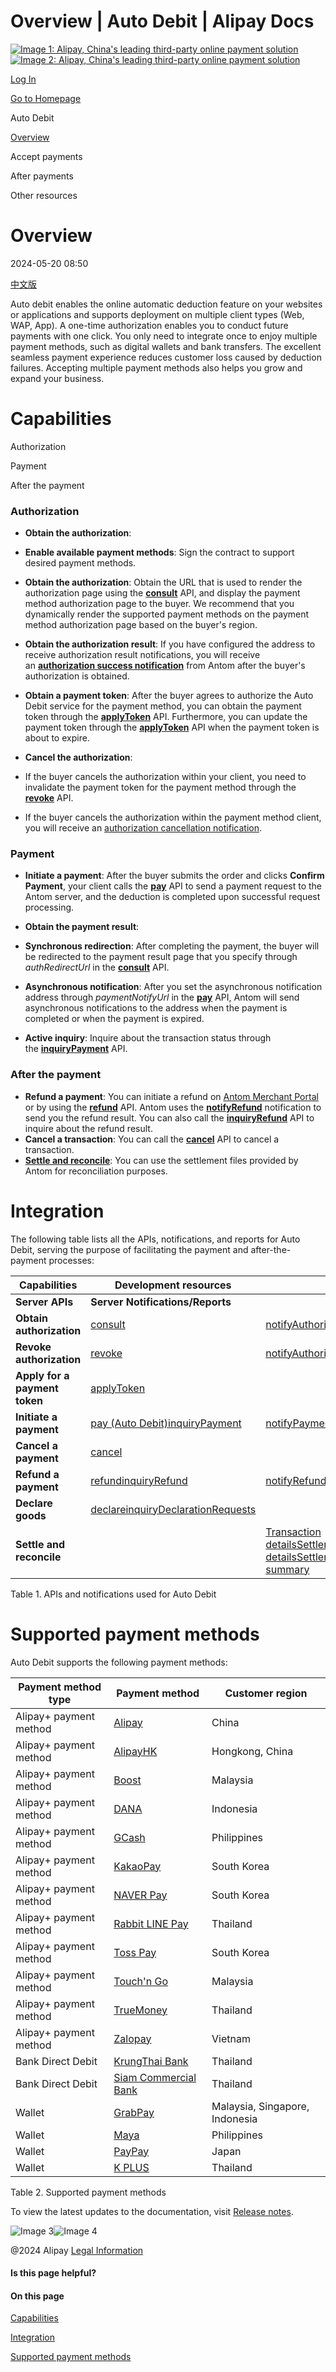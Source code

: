 Overview | Auto Debit | Alipay Docs
===============
                        

[![Image 1: Alipay, China's leading third-party online payment solution](https://ac.alipay.com/storage/2024/3/26/d66c43c0-440d-4c97-9976-f2028a2c8c5e.svg)![Image 2: Alipay, China's leading third-party online payment solution](https://ac.alipay.com/storage/2024/3/26/a48bd336-aea0-4f16-bf83-616eacbb4434.svg)](/docs/)

[Log In](https://global.alipay.com/ilogin/account_login.htm?goto=https%3A%2F%2Fglobal.alipay.com%2Fdocs%2Fac%2Fautodebit_en%2Foverview)

[Go to Homepage](../../)

Auto Debit

[Overview](/docs/ac/autodebit_en/overview)

Accept payments

After payments

Other resources

Overview
========

2024-05-20 08:50

[中文版](https://global.alipay.com/docs/ac/autodebit_cn/overview)

Auto debit enables the online automatic deduction feature on your websites or applications and supports deployment on multiple client types (Web, WAP, App). A one-time authorization enables you to conduct future payments with one click. You only need to integrate once to enjoy multiple payment methods, such as digital wallets and bank transfers. The excellent seamless payment experience reduces customer loss caused by deduction failures. Accepting multiple payment methods also helps you grow and expand your business.

Capabilities
============

Authorization

Payment

After the payment

### Authorization

*   **Obtain the authorization**:

*   **Enable available payment methods**: Sign the contract to support desired payment methods.
*   **Obtain the authorization**: Obtain the URL that is used to render the authorization page using the [**consult**](https://global.alipay.com/docs/ac/ams/authconsult) API, and display the payment method authorization page to the buyer. We recommend that you dynamically render the supported payment methods on the payment method authorization page based on the buyer's region.
*   **Obtain the authorization result**: If you have configured the address to receive authorization result notifications, you will receive an [**authorization success notification**](https://global.alipay.com/docs/ac/ams/notifyauth) from Antom after the buyer's authorization is obtained.
*   **Obtain a payment token**: After the buyer agrees to authorize the Auto Debit service for the payment method, you can obtain the payment token through the [**applyToken**](https://global.alipay.com/docs/ac/ams/accesstokenapp) API. Furthermore, you can update the payment token through the [**applyToken**](https://global.alipay.com/docs/ac/ams/accesstokenapp) API when the payment token is about to expire.

*   **Cancel the authorization**:

*   If the buyer cancels the authorization within your client, you need to invalidate the payment token for the payment method through the [**revoke**](https://global.alipay.com/docs/ac/ams/authrevocation) API.
*   If the buyer cancels the authorization within the payment method client, you will receive an [authorization cancellation notification](https://global.alipay.com/docs/ac/ams/notifyauth).

### Payment

*   **Initiate a payment**: After the buyer submits the order and clicks **Confirm Payment**, your client calls the [**pay**](https://global.alipay.com/docs/ac/ams/payment_agreement) API to send a payment request to the Antom server, and the deduction is completed upon successful request processing.
*   **Obtain the payment result**:

*   **Synchronous redirection**: After completing the payment, the buyer will be redirected to the payment result page that you specify through _authRedirectUrl_ in the [**consult**](https://global.alipay.com/docs/ac/ams/authconsult) API.
*   **Asynchronous notification**: After you set the asynchronous notification address through _paymentNotifyUrl_ in the [**pay**](https://global.alipay.com/docs/ac/ams/payment_agreement) API, Antom will send asynchronous notifications to the address when the payment is completed or when the payment is expired.
*   **Active inquiry**: Inquire about the transaction status through the [**inquiryPayment**](https://global.alipay.com/docs/ac/ams/paymentri_online) API.

### After the payment

*   **Refund a payment**: You can initiate a refund on [Antom Merchant Portal](https://global.alipay.com/docs/ac/cashier_payment_cn/refund#Ote0I) or by using the [**refund**](https://global.alipay.com/docs/ac/ams/refund_online) API. Antom uses the [**notifyRefund**](https://global.alipay.com/docs/ac/ams/notify_refund) notification to send you the refund result. You can also call the [**inquiryRefund**](https://global.alipay.com/docs/ac/ams/ir_online) API to inquire about the refund result.
*   **Cancel a transaction**: You can call the [**cancel**](https://global.alipay.com/docs/ac/ams/paymentc_online) API to cancel a transaction.
*   [**Settle and reconcile**](https://global.alipay.com/docs/ac/reconcile/perform): You can use the settlement files provided by Antom for reconciliation purposes.

Integration
===========

The following table lists all the APIs, notifications, and reports for Auto Debit, serving the purpose of facilitating the payment and after-the-payment processes:



| **Capabilities** | **Development resources** | |
| --- | --- | --- |
| **Server APIs** | **Server** **Notifications/Reports** |
| **Obtain authorization** | [consult](https://global.alipay.com/docs/ac/ams/authconsult) | [notifyAuthorization](https://global.alipay.com/docs/ac/ams/notifyauth) |
| **Revoke authorization** | [revoke](https://global.alipay.com/docs/ac/ams/authrevocation) | [notifyAuthorization](https://global.alipay.com/docs/ac/ams/notifyauth) |
| **Apply for a payment token** | [applyToken](https://global.alipay.com/docs/ac/ams/accesstokenapp) |  |
| **Initiate a payment** | [pay (Auto Debit)](https://global.alipay.com/docs/ac/ams/payment_agreement)[inquiryPayment](https://global.alipay.com/docs/ac/ams/paymentri_online) | [notifyPayment](https://global.alipay.com/docs/ac/ams/paymentrn_online) |
| **Cancel a payment** | [cancel](https://global.alipay.com/docs/ac/ams/paymentc_online) |  |
| **Refund a payment** | [refund](https://global.alipay.com/docs/ac/ams/refund_online)[inquiryRefund](https://global.alipay.com/docs/ac/ams/ir_online) | [notifyRefund](https://global.alipay.com/docs/ac/ams/notify_refund) |
| **Declare goods** | [declare](https://global.alipay.com/docs/ac/ams/declare)[inquiryDeclarationRequests](https://global.alipay.com/docs/ac/ams/inquirydeclare) |  |
| **Settle and reconcile** |  | [Transaction details](https://global.alipay.com/docs/ac/reconcile/transaction_details)[Settlement details](https://global.alipay.com/docs/ac/reconcile/settlement_details)[Settlement summary](https://global.alipay.com/docs/ac/reconcile/settlement_summary) |



Table 1. APIs and notifications used for Auto Debit

Supported payment methods
=========================

Auto Debit supports the following payment methods:



| **Payment method type** | **Payment method** | **Customer region** |
| --- | --- | --- |
| Alipay+ payment method | [Alipay](https://global.alipay.com/docs/ac/antomad/alipay) | China |
| Alipay+ payment method | [AlipayHK](https://global.alipay.com/docs/ac/antomad/alipayhk) | Hongkong, China |
| Alipay+ payment method | [Boost](https://global.alipay.com/docs/ac/antomad/boost) | Malaysia |
| Alipay+ payment method | [DANA](https://global.alipay.com/docs/ac/antomad/dana) | Indonesia |
| Alipay+ payment method | [GCash](https://global.alipay.com/docs/ac/antomad/gcash) | Philippines |
| Alipay+ payment method | [KakaoPay](https://global.alipay.com/docs/ac/antomad/kakaopay) | South Korea |
| Alipay+ payment method | [NAVER Pay](https://global.alipay.com/docs/ac/antomad/naverpay) | South Korea |
| Alipay+ payment method | [Rabbit LINE Pay](https://global.alipay.com/docs/ac/antomad/rabbitlinepay) | Thailand |
| Alipay+ payment method | [Toss Pay](https://global.alipay.com/docs/ac/antomad/toss_pay_autodebit) | South Korea |
| Alipay+ payment method | [Touch'n Go](https://global.alipay.com/docs/ac/antomad/touchngo) | Malaysia |
| Alipay+ payment method | [TrueMoney](https://global.alipay.com/docs/ac/antomad/truemoney) | Thailand |
| Alipay+ payment method | [Zalopay](https://global.alipay.com/docs/ac/antomad/zalopay) | Vietnam |
| Bank Direct Debit | [KrungThai Bank](https://global.alipay.com/docs/ac/antomad/ktb) | Thailand |
| Bank Direct Debit | [Siam Commercial Bank](https://global.alipay.com/docs/ac/antomad/scb) | Thailand |
| Wallet | [GrabPay](https://global.alipay.com/docs/ac/antomad/grabpay) | Malaysia, Singapore, Indonesia |
| Wallet | [Maya](https://global.alipay.com/docs/ac/antomad/maya) | Philippines |
| Wallet | [PayPay](https://global.alipay.com/docs/ac/antomad/paypay) | Japan |
| Wallet | [K PLUS](https://global.alipay.com/docs/ac/antomad/kplus) | Thailand |



Table 2. Supported payment methods

To view the latest updates to the documentation, visit [Release notes](https://global.alipay.com/docs/releasenotes).

![Image 3](https://ac.alipay.com/storage/2021/5/20/19b2c126-9442-4f16-8f20-e539b1db482a.png)![Image 4](https://ac.alipay.com/storage/2021/5/20/e9f3f154-dbf0-455f-89f0-b3d4e0c14481.png)

@2024 Alipay [Legal Information](https://global.alipay.com/docs/ac/platform/membership)

#### Is this page helpful?

#### On this page

[Capabilities](#uugdl "Capabilities")

[Integration](#KrAZU "Integration")

[Supported payment methods](#xtvNz "Supported payment methods")